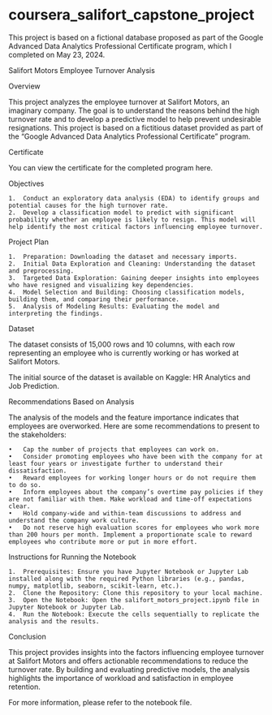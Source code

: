 # coursera_salifort_capstone_project
This project is based on a fictional database proposed as part of the Google Advanced Data Analytics Professional Certificate program, which I completed on May 23, 2024.

Salifort Motors Employee Turnover Analysis

Overview

This project analyzes the employee turnover at Salifort Motors, an imaginary company. The goal is to understand the reasons behind the high turnover rate and to develop a predictive model to help prevent undesirable resignations. This project is based on a fictitious dataset provided as part of the “Google Advanced Data Analytics Professional Certificate” program.

Certificate

You can view the certificate for the completed program here.

Objectives

	1.	Conduct an exploratory data analysis (EDA) to identify groups and potential causes for the high turnover rate.
	2.	Develop a classification model to predict with significant probability whether an employee is likely to resign. This model will help identify the most critical factors influencing employee turnover.

Project Plan

	1.	Preparation: Downloading the dataset and necessary imports.
	2.	Initial Data Exploration and Cleaning: Understanding the dataset and preprocessing.
	3.	Targeted Data Exploration: Gaining deeper insights into employees who have resigned and visualizing key dependencies.
	4.	Model Selection and Building: Choosing classification models, building them, and comparing their performance.
	5.	Analysis of Modeling Results: Evaluating the model and interpreting the findings.

Dataset

The dataset consists of 15,000 rows and 10 columns, with each row representing an employee who is currently working or has worked at Salifort Motors.

The initial source of the dataset is available on Kaggle: HR Analytics and Job Prediction.

Recommendations Based on Analysis

The analysis of the models and the feature importance indicates that employees are overworked. Here are some recommendations to present to the stakeholders:

	•	Cap the number of projects that employees can work on.
	•	Consider promoting employees who have been with the company for at least four years or investigate further to understand their dissatisfaction.
	•	Reward employees for working longer hours or do not require them to do so.
	•	Inform employees about the company’s overtime pay policies if they are not familiar with them. Make workload and time-off expectations clear.
	•	Hold company-wide and within-team discussions to address and understand the company work culture.
	•	Do not reserve high evaluation scores for employees who work more than 200 hours per month. Implement a proportionate scale to reward employees who contribute more or put in more effort.

Instructions for Running the Notebook

	1.	Prerequisites: Ensure you have Jupyter Notebook or Jupyter Lab installed along with the required Python libraries (e.g., pandas, numpy, matplotlib, seaborn, scikit-learn, etc.).
	2.	Clone the Repository: Clone this repository to your local machine.
	3.	Open the Notebook: Open the salifort_motors_project.ipynb file in Jupyter Notebook or Jupyter Lab.
	4.	Run the Notebook: Execute the cells sequentially to replicate the analysis and the results.

Conclusion

This project provides insights into the factors influencing employee turnover at Salifort Motors and offers actionable recommendations to reduce the turnover rate. By building and evaluating predictive models, the analysis highlights the importance of workload and satisfaction in employee retention.

For more information, please refer to the notebook file.
